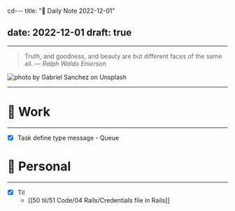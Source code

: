 cd---
title: "🌱 Daily Note 2022-12-01"

date: 2022-12-01
draft: true
---


---

> Truth, and goodness, and beauty are but different faces of the same all.
> — <cite>Ralph Waldo Emerson</cite>

![photo by Gabriel Sanchez on Unsplash](https://images.unsplash.com/photo-1503242464786-199ffb1dd8d9?crop=entropy&cs=tinysrgb&fm=jpg&ixid=MnwzNjM5Nzd8MHwxfHJhbmRvbXx8fHx8fHx8fDE2Njk4NjEzMjk&ixlib=rb-4.0.3&q=80&w=500&h=500)

---


# 💼 Work
---
- [x] Task define type message - Queue


# 🌱 Personal
---
- [x] Til
	-  [[50 til/51 Code/04 Rails/Credentials file in Rails]]
